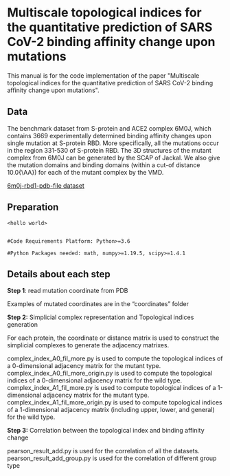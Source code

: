 # Multiscale topological indices for the quantitative prediction of SARS CoV-2 binding affinity change upon mutations

This manual is for the code implementation of the paper "Multiscale topological indices for the quantitative prediction of SARS CoV-2 binding affinity change upon mutations".


## Data

The benchmark dataset from S-protein and ACE2 complex 6M0J, which contains 3669 experimentally determined binding affinity changes upon single mutation at S-protein RBD. More specifically, all the mutations occur in the region 331-530 of S-protein RBD. The 3D structures of the mutant complex from 6M0J can be generated by the SCAP of Jackal. We also give the mutation domains and binding domains (within a cut-of distance 10.0{\AA}) for each of the mutant complex by the VMD.

[6m0j-rbd1-pdb-file dataset](https://drive.google.com/drive/folders/1dUHg50WNLhfWOuAQj5Oa3HNMawTQuFeL?usp=sharing)


## Preparation

`<hello world>`

```

#Code Requirements Platform: Python>=3.6

#Python Packages needed: math, numpy>=1.19.5, scipy>=1.4.1

```

## Details about each step

__Step 1__: read mutation coordinate from PDB

Examples of mutated coordinates are in the “coordinates” folder

__Step 2:__ Simplicial complex representation and Topological indices generation

For each protein, the coordinate or distance matrix is used to construct the simplicial complexes to generate the adjacency matrixes.

complex_index_A0_fil_more.py is used to compute the topological indices of a 0-dimensional adjacency matrix for the mutant type.
complex_index_A0_fil_more_origin.py is used to compute the topological indices of a 0-dimensional adjacency matrix for the wild type.
complex_index_A1_fil_more.py is used to compute topological indices of a 1-dimensional adjacency matrix for the mutant type.
complex_index_A1_fil_more_origin.py is used to compute topological indices of a 1-dimensional adjacency matrix (including upper, lower, and general) for the wild type.

__Step 3:__ Correlation between the topological index and binding affinity change

pearson_result_add.py is used for the correlation of all the datasets.
pearson_result_add_group.py is used for the correlation of different group type
